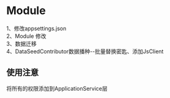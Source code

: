 # Module

1、修改appsettings.json  
2、Module 修改  
3、数据迁移  
4、DataSeedContributor数据播种--批量替换密匙、添加JsClient  

## 使用注意

将所有的权限添加到ApplicationService层  
